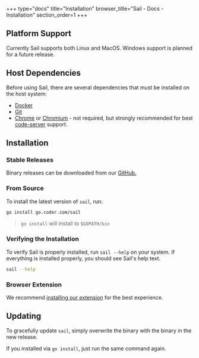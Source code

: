 +++
type="docs"
title="Installation"
browser_title="Sail - Docs - Installation"
section_order=1
+++

## Platform Support

Currently Sail supports both Linux and MacOS. Windows support is planned for a future release.

## Host Dependencies

Before using Sail, there are several dependencies that must be installed on the host system:

- [Docker](https://docs.docker.com/install/)
- [Git](https://git-scm.com/book/en/v2/Getting-Started-Installing-Git)
- [Chrome](https://www.google.com/chrome/) or [Chromium](https://www.chromium.org/getting-involved/download-chromium) - not required, but strongly recommended for best [code-server](https://github.com/cdr/code-server) support.


## Installation

### Stable Releases

Binary releases can be downloaded from our [GitHub.](https://github.com/cdr/sail/releases)

### From Source

To install the latest version of `sail`, run:

```bash
go install go.coder.com/sail
```

> `go install` will install to `$GOPATH/bin`


### Verifying the Installation

To verify Sail is properly installed, run `sail --help` on your system. If everything is installed
properly, you should see Sail's help text.

```bash
sail --help
```

### Browser Extension

We recommend [installing our extension](/docs/concepts/browser-extension/) for the best experience.


## Updating

To gracefully update `sail`, simply overwrite the binary with the binary 
in the new release.

If you installed via `go install`, just run the same command again.
